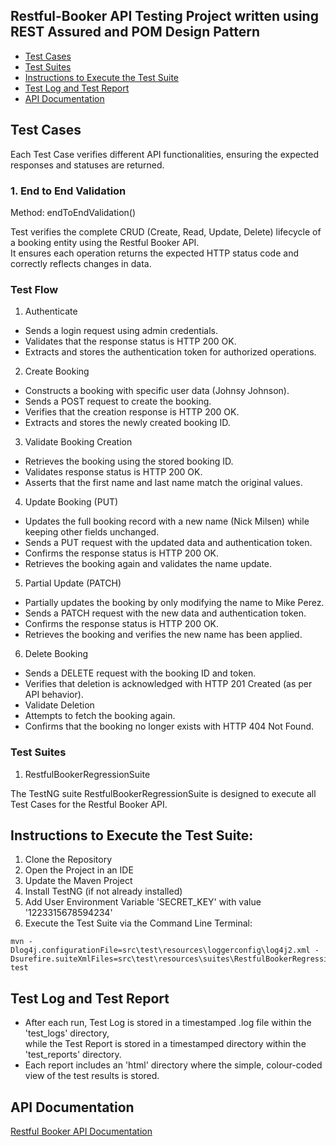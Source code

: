 ## Restful-Booker API Testing Project written using REST Assured and POM Design Pattern
  
* [Test Cases](#test-cases)  
* [Test Suites](#test-suites)  
* [Instructions to Execute the Test Suite](#instructions-to-execute-the-test-suite)  
* [Test Log and Test Report](#test-log-and-test-report)  
* [API Documentation](#api-documentation)  
  
## Test Cases  
  
Each Test Case verifies different API functionalities, ensuring the expected responses and statuses are returned.  
  
### 1. End to End Validation
  
Method: endToEndValidation()  
   
Test verifies the complete CRUD (Create, Read, Update, Delete) lifecycle of a booking entity using the Restful Booker API.  
It ensures each operation returns the expected HTTP status code and correctly reflects changes in data.  

<h3>Test Flow</h3>  
  
1. Authenticate
  
* Sends a login request using admin credentials.  
* Validates that the response status is HTTP 200 OK.  
* Extracts and stores the authentication token for authorized operations.  
  
2. Create Booking  
  
* Constructs a booking with specific user data (Johnsy Johnson).  
* Sends a POST request to create the booking.  
* Verifies that the creation response is HTTP 200 OK.  
* Extracts and stores the newly created booking ID.  
  
3. Validate Booking Creation  

* Retrieves the booking using the stored booking ID.  
* Validates response status is HTTP 200 OK.  
* Asserts that the first name and last name match the original values.  
  
4. Update Booking (PUT)  
  
* Updates the full booking record with a new name (Nick Milsen) while keeping other fields unchanged.  
* Sends a PUT request with the updated data and authentication token.
* Confirms the response status is HTTP 200 OK.  
* Retrieves the booking again and validates the name update.  
  
5. Partial Update (PATCH)  
  
* Partially updates the booking by only modifying the name to Mike Perez.  
* Sends a PATCH request with the new data and authentication token.  
* Confirms the response status is HTTP 200 OK.  
* Retrieves the booking and verifies the new name has been applied.  
  
6. Delete Booking  
  
* Sends a DELETE request with the booking ID and token.  
* Verifies that deletion is acknowledged with HTTP 201 Created (as per API behavior).  
* Validate Deletion  
* Attempts to fetch the booking again.  
* Confirms that the booking no longer exists with HTTP 404 Not Found.  

### Test Suites   
  
1. RestfulBookerRegressionSuite
  
The TestNG suite RestfulBookerRegressionSuite is designed to execute all Test Cases for the Restful Booker API.
  
## Instructions to Execute the Test Suite:  
  
1) Clone the Repository  
2) Open the Project in an IDE  
3) Update the Maven Project  
4) Install TestNG (if not already installed)
5) Add User Environment Variable 'SECRET_KEY' with value '1223315678594234'
6) Execute the Test Suite via the Command Line Terminal:   
```
mvn -Dlog4j.configurationFile=src\test\resources\loggerconfig\log4j2.xml -Dsurefire.suiteXmlFiles=src\test\resources\suites\RestfulBookerRegressionSuite.xml test
```  
  
## Test Log and Test Report  
  
* After each run, Test Log is stored in a timestamped .log file within the 'test_logs' directory,  
  while the Test Report is stored in a timestamped directory within the 'test_reports' directory.  
* Each report includes an 'html' directory where the simple, colour-coded view of the test results is stored.  
  
## API Documentation
[Restful Booker API Documentation](https://restful-booker.herokuapp.com/apidoc/index.html)  

